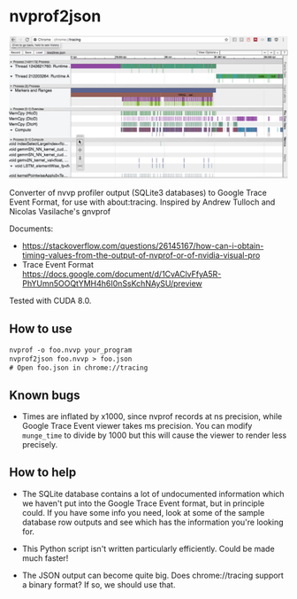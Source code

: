# nvprof2json

![nvprof2json in chrome://tracing](screenshot.png)

Converter of nvvp profiler output (SQLite3 databases) to
Google Trace Event Format, for use with about:tracing.
Inspired by Andrew Tulloch and Nicolas Vasilache's gnvprof

Documents:
* https://stackoverflow.com/questions/26145167/how-can-i-obtain-timing-values-from-the-output-of-nvprof-or-of-nvidia-visual-pro
* Trace Event Format https://docs.google.com/document/d/1CvAClvFfyA5R-PhYUmn5OOQtYMH4h6I0nSsKchNAySU/preview

Tested with CUDA 8.0.

## How to use

```
nvprof -o foo.nvvp your_program
nvprof2json foo.nvvp > foo.json
# Open foo.json in chrome://tracing
```

## Known bugs

* Times are inflated by x1000, since nvprof records at ns precision,
  while Google Trace Event viewer takes ms precision.  You can modify
  `munge_time` to divide by 1000 but this will cause the viewer to
  render less precisely.

## How to help

* The SQLite database contains a lot of undocumented information which
  we haven't put into the Google Trace Event format, but in principle
  could.  If you have some info you need, look at some of the sample
  database row outputs and see which has the information you're looking
  for.

* This Python script isn't written particularly efficiently.  Could be
  made much faster!

* The JSON output can become quite big.  Does chrome://tracing support
  a binary format?  If so, we should use that.
